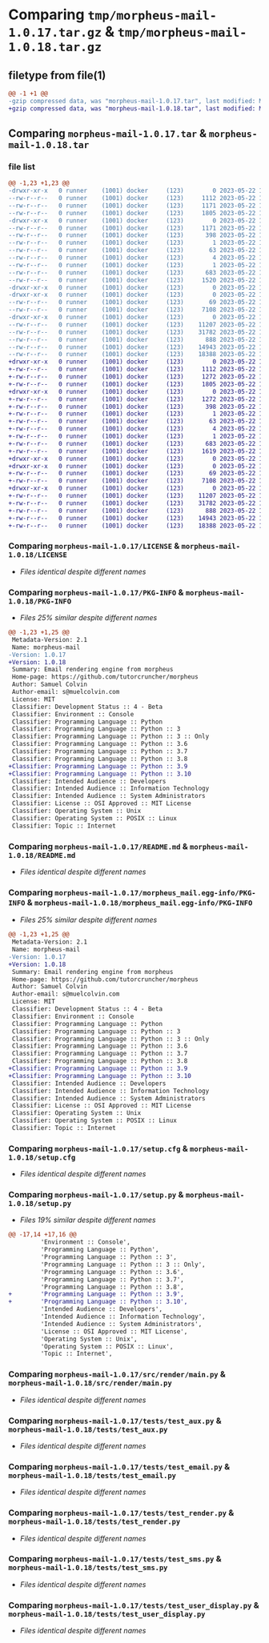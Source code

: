 # Comparing `tmp/morpheus-mail-1.0.17.tar.gz` & `tmp/morpheus-mail-1.0.18.tar.gz`

## filetype from file(1)

```diff
@@ -1 +1 @@
-gzip compressed data, was "morpheus-mail-1.0.17.tar", last modified: Mon May 22 15:21:18 2023, max compression
+gzip compressed data, was "morpheus-mail-1.0.18.tar", last modified: Mon May 22 15:34:37 2023, max compression
```

## Comparing `morpheus-mail-1.0.17.tar` & `morpheus-mail-1.0.18.tar`

### file list

```diff
@@ -1,23 +1,23 @@
-drwxr-xr-x   0 runner    (1001) docker     (123)        0 2023-05-22 15:21:18.687962 morpheus-mail-1.0.17/
--rw-r--r--   0 runner    (1001) docker     (123)     1112 2023-05-22 15:20:08.000000 morpheus-mail-1.0.17/LICENSE
--rw-r--r--   0 runner    (1001) docker     (123)     1171 2023-05-22 15:21:18.687962 morpheus-mail-1.0.17/PKG-INFO
--rw-r--r--   0 runner    (1001) docker     (123)     1805 2023-05-22 15:20:08.000000 morpheus-mail-1.0.17/README.md
-drwxr-xr-x   0 runner    (1001) docker     (123)        0 2023-05-22 15:21:18.683962 morpheus-mail-1.0.17/morpheus_mail.egg-info/
--rw-r--r--   0 runner    (1001) docker     (123)     1171 2023-05-22 15:21:18.000000 morpheus-mail-1.0.17/morpheus_mail.egg-info/PKG-INFO
--rw-r--r--   0 runner    (1001) docker     (123)      398 2023-05-22 15:21:18.000000 morpheus-mail-1.0.17/morpheus_mail.egg-info/SOURCES.txt
--rw-r--r--   0 runner    (1001) docker     (123)        1 2023-05-22 15:21:18.000000 morpheus-mail-1.0.17/morpheus_mail.egg-info/dependency_links.txt
--rw-r--r--   0 runner    (1001) docker     (123)       63 2023-05-22 15:21:18.000000 morpheus-mail-1.0.17/morpheus_mail.egg-info/requires.txt
--rw-r--r--   0 runner    (1001) docker     (123)        4 2023-05-22 15:21:18.000000 morpheus-mail-1.0.17/morpheus_mail.egg-info/top_level.txt
--rw-r--r--   0 runner    (1001) docker     (123)        1 2023-05-22 15:21:18.000000 morpheus-mail-1.0.17/morpheus_mail.egg-info/zip-safe
--rw-r--r--   0 runner    (1001) docker     (123)      683 2023-05-22 15:21:18.687962 morpheus-mail-1.0.17/setup.cfg
--rw-r--r--   0 runner    (1001) docker     (123)     1520 2023-05-22 15:20:08.000000 morpheus-mail-1.0.17/setup.py
-drwxr-xr-x   0 runner    (1001) docker     (123)        0 2023-05-22 15:21:18.683962 morpheus-mail-1.0.17/src/
-drwxr-xr-x   0 runner    (1001) docker     (123)        0 2023-05-22 15:21:18.683962 morpheus-mail-1.0.17/src/render/
--rw-r--r--   0 runner    (1001) docker     (123)       69 2023-05-22 15:20:08.000000 morpheus-mail-1.0.17/src/render/__init__.py
--rw-r--r--   0 runner    (1001) docker     (123)     7108 2023-05-22 15:20:08.000000 morpheus-mail-1.0.17/src/render/main.py
-drwxr-xr-x   0 runner    (1001) docker     (123)        0 2023-05-22 15:21:18.683962 morpheus-mail-1.0.17/tests/
--rw-r--r--   0 runner    (1001) docker     (123)    11207 2023-05-22 15:20:08.000000 morpheus-mail-1.0.17/tests/test_aux.py
--rw-r--r--   0 runner    (1001) docker     (123)    31782 2023-05-22 15:20:08.000000 morpheus-mail-1.0.17/tests/test_email.py
--rw-r--r--   0 runner    (1001) docker     (123)      888 2023-05-22 15:20:08.000000 morpheus-mail-1.0.17/tests/test_render.py
--rw-r--r--   0 runner    (1001) docker     (123)    14943 2023-05-22 15:20:08.000000 morpheus-mail-1.0.17/tests/test_sms.py
--rw-r--r--   0 runner    (1001) docker     (123)    18388 2023-05-22 15:20:08.000000 morpheus-mail-1.0.17/tests/test_user_display.py
+drwxr-xr-x   0 runner    (1001) docker     (123)        0 2023-05-22 15:34:37.674341 morpheus-mail-1.0.18/
+-rw-r--r--   0 runner    (1001) docker     (123)     1112 2023-05-22 15:33:48.000000 morpheus-mail-1.0.18/LICENSE
+-rw-r--r--   0 runner    (1001) docker     (123)     1272 2023-05-22 15:34:37.674341 morpheus-mail-1.0.18/PKG-INFO
+-rw-r--r--   0 runner    (1001) docker     (123)     1805 2023-05-22 15:33:48.000000 morpheus-mail-1.0.18/README.md
+drwxr-xr-x   0 runner    (1001) docker     (123)        0 2023-05-22 15:34:37.674341 morpheus-mail-1.0.18/morpheus_mail.egg-info/
+-rw-r--r--   0 runner    (1001) docker     (123)     1272 2023-05-22 15:34:37.000000 morpheus-mail-1.0.18/morpheus_mail.egg-info/PKG-INFO
+-rw-r--r--   0 runner    (1001) docker     (123)      398 2023-05-22 15:34:37.000000 morpheus-mail-1.0.18/morpheus_mail.egg-info/SOURCES.txt
+-rw-r--r--   0 runner    (1001) docker     (123)        1 2023-05-22 15:34:37.000000 morpheus-mail-1.0.18/morpheus_mail.egg-info/dependency_links.txt
+-rw-r--r--   0 runner    (1001) docker     (123)       63 2023-05-22 15:34:37.000000 morpheus-mail-1.0.18/morpheus_mail.egg-info/requires.txt
+-rw-r--r--   0 runner    (1001) docker     (123)        4 2023-05-22 15:34:37.000000 morpheus-mail-1.0.18/morpheus_mail.egg-info/top_level.txt
+-rw-r--r--   0 runner    (1001) docker     (123)        1 2023-05-22 15:34:37.000000 morpheus-mail-1.0.18/morpheus_mail.egg-info/zip-safe
+-rw-r--r--   0 runner    (1001) docker     (123)      683 2023-05-22 15:34:37.674341 morpheus-mail-1.0.18/setup.cfg
+-rw-r--r--   0 runner    (1001) docker     (123)     1619 2023-05-22 15:33:48.000000 morpheus-mail-1.0.18/setup.py
+drwxr-xr-x   0 runner    (1001) docker     (123)        0 2023-05-22 15:34:37.670340 morpheus-mail-1.0.18/src/
+drwxr-xr-x   0 runner    (1001) docker     (123)        0 2023-05-22 15:34:37.674341 morpheus-mail-1.0.18/src/render/
+-rw-r--r--   0 runner    (1001) docker     (123)       69 2023-05-22 15:33:48.000000 morpheus-mail-1.0.18/src/render/__init__.py
+-rw-r--r--   0 runner    (1001) docker     (123)     7108 2023-05-22 15:33:48.000000 morpheus-mail-1.0.18/src/render/main.py
+drwxr-xr-x   0 runner    (1001) docker     (123)        0 2023-05-22 15:34:37.674341 morpheus-mail-1.0.18/tests/
+-rw-r--r--   0 runner    (1001) docker     (123)    11207 2023-05-22 15:33:48.000000 morpheus-mail-1.0.18/tests/test_aux.py
+-rw-r--r--   0 runner    (1001) docker     (123)    31782 2023-05-22 15:33:48.000000 morpheus-mail-1.0.18/tests/test_email.py
+-rw-r--r--   0 runner    (1001) docker     (123)      888 2023-05-22 15:33:48.000000 morpheus-mail-1.0.18/tests/test_render.py
+-rw-r--r--   0 runner    (1001) docker     (123)    14943 2023-05-22 15:33:48.000000 morpheus-mail-1.0.18/tests/test_sms.py
+-rw-r--r--   0 runner    (1001) docker     (123)    18388 2023-05-22 15:33:48.000000 morpheus-mail-1.0.18/tests/test_user_display.py
```

### Comparing `morpheus-mail-1.0.17/LICENSE` & `morpheus-mail-1.0.18/LICENSE`

 * *Files identical despite different names*

### Comparing `morpheus-mail-1.0.17/PKG-INFO` & `morpheus-mail-1.0.18/PKG-INFO`

 * *Files 25% similar despite different names*

```diff
@@ -1,23 +1,25 @@
 Metadata-Version: 2.1
 Name: morpheus-mail
-Version: 1.0.17
+Version: 1.0.18
 Summary: Email rendering engine from morpheus
 Home-page: https://github.com/tutorcruncher/morpheus
 Author: Samuel Colvin
 Author-email: s@muelcolvin.com
 License: MIT
 Classifier: Development Status :: 4 - Beta
 Classifier: Environment :: Console
 Classifier: Programming Language :: Python
 Classifier: Programming Language :: Python :: 3
 Classifier: Programming Language :: Python :: 3 :: Only
 Classifier: Programming Language :: Python :: 3.6
 Classifier: Programming Language :: Python :: 3.7
 Classifier: Programming Language :: Python :: 3.8
+Classifier: Programming Language :: Python :: 3.9
+Classifier: Programming Language :: Python :: 3.10
 Classifier: Intended Audience :: Developers
 Classifier: Intended Audience :: Information Technology
 Classifier: Intended Audience :: System Administrators
 Classifier: License :: OSI Approved :: MIT License
 Classifier: Operating System :: Unix
 Classifier: Operating System :: POSIX :: Linux
 Classifier: Topic :: Internet
```

### Comparing `morpheus-mail-1.0.17/README.md` & `morpheus-mail-1.0.18/README.md`

 * *Files identical despite different names*

### Comparing `morpheus-mail-1.0.17/morpheus_mail.egg-info/PKG-INFO` & `morpheus-mail-1.0.18/morpheus_mail.egg-info/PKG-INFO`

 * *Files 25% similar despite different names*

```diff
@@ -1,23 +1,25 @@
 Metadata-Version: 2.1
 Name: morpheus-mail
-Version: 1.0.17
+Version: 1.0.18
 Summary: Email rendering engine from morpheus
 Home-page: https://github.com/tutorcruncher/morpheus
 Author: Samuel Colvin
 Author-email: s@muelcolvin.com
 License: MIT
 Classifier: Development Status :: 4 - Beta
 Classifier: Environment :: Console
 Classifier: Programming Language :: Python
 Classifier: Programming Language :: Python :: 3
 Classifier: Programming Language :: Python :: 3 :: Only
 Classifier: Programming Language :: Python :: 3.6
 Classifier: Programming Language :: Python :: 3.7
 Classifier: Programming Language :: Python :: 3.8
+Classifier: Programming Language :: Python :: 3.9
+Classifier: Programming Language :: Python :: 3.10
 Classifier: Intended Audience :: Developers
 Classifier: Intended Audience :: Information Technology
 Classifier: Intended Audience :: System Administrators
 Classifier: License :: OSI Approved :: MIT License
 Classifier: Operating System :: Unix
 Classifier: Operating System :: POSIX :: Linux
 Classifier: Topic :: Internet
```

### Comparing `morpheus-mail-1.0.17/setup.cfg` & `morpheus-mail-1.0.18/setup.cfg`

 * *Files identical despite different names*

### Comparing `morpheus-mail-1.0.17/setup.py` & `morpheus-mail-1.0.18/setup.py`

 * *Files 19% similar despite different names*

```diff
@@ -17,14 +17,16 @@
         'Environment :: Console',
         'Programming Language :: Python',
         'Programming Language :: Python :: 3',
         'Programming Language :: Python :: 3 :: Only',
         'Programming Language :: Python :: 3.6',
         'Programming Language :: Python :: 3.7',
         'Programming Language :: Python :: 3.8',
+        'Programming Language :: Python :: 3.9',
+        'Programming Language :: Python :: 3.10',
         'Intended Audience :: Developers',
         'Intended Audience :: Information Technology',
         'Intended Audience :: System Administrators',
         'License :: OSI Approved :: MIT License',
         'Operating System :: Unix',
         'Operating System :: POSIX :: Linux',
         'Topic :: Internet',
```

### Comparing `morpheus-mail-1.0.17/src/render/main.py` & `morpheus-mail-1.0.18/src/render/main.py`

 * *Files identical despite different names*

### Comparing `morpheus-mail-1.0.17/tests/test_aux.py` & `morpheus-mail-1.0.18/tests/test_aux.py`

 * *Files identical despite different names*

### Comparing `morpheus-mail-1.0.17/tests/test_email.py` & `morpheus-mail-1.0.18/tests/test_email.py`

 * *Files identical despite different names*

### Comparing `morpheus-mail-1.0.17/tests/test_render.py` & `morpheus-mail-1.0.18/tests/test_render.py`

 * *Files identical despite different names*

### Comparing `morpheus-mail-1.0.17/tests/test_sms.py` & `morpheus-mail-1.0.18/tests/test_sms.py`

 * *Files identical despite different names*

### Comparing `morpheus-mail-1.0.17/tests/test_user_display.py` & `morpheus-mail-1.0.18/tests/test_user_display.py`

 * *Files identical despite different names*

